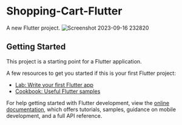 # Shopping-Cart-Flutter

A new Flutter project.
![Screenshot 2023-09-16 232820](https://github.com/Labibzaman/ostad_Assignments_livesTests/assets/134608314/c97b90d8-61ef-46d2-85e2-f49f0600ba50)

## Getting Started

This project is a starting point for a Flutter application.

A few resources to get you started if this is your first Flutter project:

- [Lab: Write your first Flutter app](https://docs.flutter.dev/get-started/codelab)
- [Cookbook: Useful Flutter samples](https://docs.flutter.dev/cookbook)

For help getting started with Flutter development, view the
[online documentation](https://docs.flutter.dev/), which offers tutorials,
samples, guidance on mobile development, and a full API reference.
